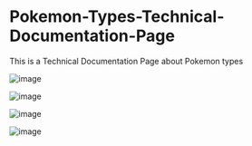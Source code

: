 # Pokemon-Types-Technical-Documentation-Page
This is a Technical Documentation Page about Pokemon types

![image](https://github.com/user-attachments/assets/e5af8206-e7ab-40cf-962d-8ba95e7e58a0)

![image](https://github.com/user-attachments/assets/00eaa3d2-7394-414b-9ed3-e16a9418d2b3)

![image](https://github.com/user-attachments/assets/fca7519a-44cb-45e6-99e8-ba200fcaa805)

![image](https://github.com/user-attachments/assets/c2ee39e4-b04e-4df2-8b51-0fa6a3db5c4e)

